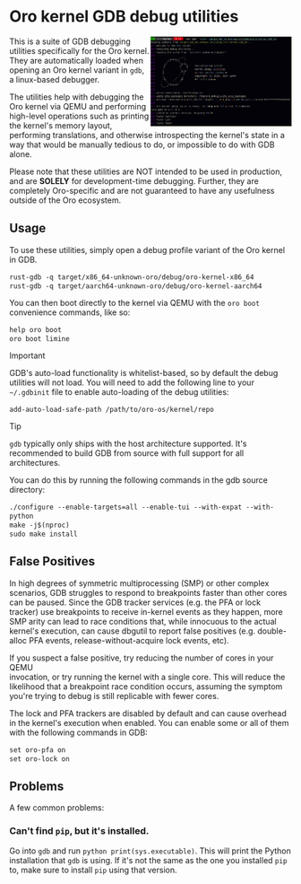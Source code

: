 # Oro kernel GDB debug utilities

<img src="screenshot.jpg" align="right" width="50%">

This is a suite of GDB debugging utilities specifically for the Oro kernel.
They are automatically loaded when opening an Oro kernel variant in
`gdb`, a linux-based debugger.

The utilities help with debugging the Oro kernel via QEMU and performing
high-level operations such as printing the kernel's memory layout, performing
translations, and otherwise introspecting the kernel's state in a way that would
be manually tedious to do, or impossible to do with GDB alone.

Please note that these utilities are NOT intended to be used in production, and
are **SOLELY** for development-time debugging. Further, they are completely
Oro-specific and are not guaranteed to have any usefulness outside of the Oro
ecosystem.

## Usage
To use these utilities, simply open a debug profile variant of the Oro
kernel in GDB.

```shell
rust-gdb -q target/x86_64-unknown-oro/debug/oro-kernel-x86_64
rust-gdb -q target/aarch64-unknown-oro/debug/oro-kernel-aarch64
```

You can then boot directly to the kernel via QEMU with the `oro boot` convenience
commands, like so:

```gdb
help oro boot
oro boot limine
```

> [!IMPORTANT]
> GDB's auto-load functionality is whitelist-based, so by default the
> debug utilities will not load. You will need to add the following line to your
> `~/.gdbinit` file to enable auto-loading of the debug utilities:
>
> ```gdb
> add-auto-load-safe-path /path/to/oro-os/kernel/repo
> ```

> [!TIP]
> `gdb` typically only ships with the host architecture supported. It's recommended
> to build GDB from source with full support for all architectures.
>
> You can do this by running the following commands in the gdb source directory:
> ```shell
> ./configure --enable-targets=all --enable-tui --with-expat --with-python
> make -j$(nproc)
> sudo make install
> ```

## False Positives
In high degrees of symmetric multiprocessing (SMP) or other complex scenarios, GDB
struggles to respond to breakpoints faster than other cores can be paused. Since
the GDB tracker services (e.g. the PFA or lock tracker) use breakpoints to receive
in-kernel events as they happen, more SMP arity can lead to race conditions that,
while innocuous to the actual kernel's execution, can cause dbgutil to report
false positives (e.g. double-alloc PFA events, release-without-acquire lock events,
etc).

If you suspect a false positive, try reducing the number of cores in your QEMU	
invocation, or try running the kernel with a single core. This will reduce the
likelihood that a breakpoint race condition occurs, assuming the symptom you're
trying to debug is still replicable with fewer cores.

The lock and PFA trackers are disabled by default and can cause overhead in the
kernel's execution when enabled. You can enable some or all of them with the
following commands in GDB:

```
set oro-pfa on
set oro-lock on
```

## Problems

A few common problems:

### Can't find `pip`, but it's installed.

Go into `gdb` and run `python print(sys.executable)`. This will print the
Python installation that `gdb` is using. If it's not the same as the one you
installed `pip` to, make sure to install `pip` using that version.
